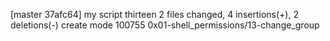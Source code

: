 [master 37afc64] my script thirteen
 2 files changed, 4 insertions(+), 2 deletions(-)
 create mode 100755 0x01-shell_permissions/13-change_group
